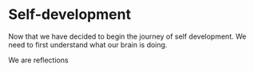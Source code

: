 # Self-development

Now that we have decided to begin the journey of self development. We need to first understand what our brain is doing.

We are reflections

